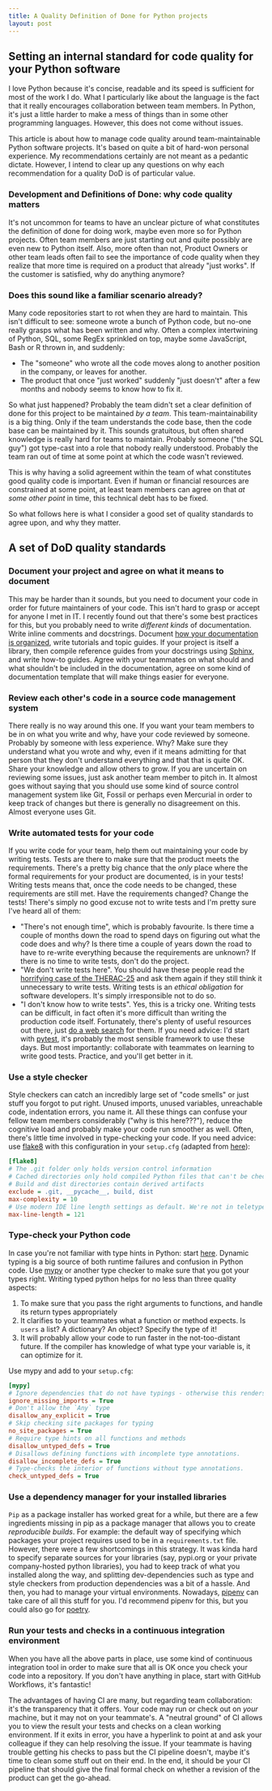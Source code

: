 ```yaml
---
title: A Quality Definition of Done for Python projects
layout: post
---
```


## Setting an internal standard for code quality for your Python software

I love Python because it's concise, readable and its speed is sufficient for most of the work I do. What I particularly
like about the language is the fact that it really encourages collaboration between team members. In Python, it's just a
little harder to make a mess of things than in some other programming languages. However, this does not come without 
issues.

This article is about how to manage code quality around team-maintainable Python software projects. It's based on quite
a bit of hard-won personal experience. My recommendations certainly are not meant as a pedantic dictate. However, I
intend to clear up any questions on why each recommendation for a quality DoD is of particular value.

### Development and Definitions of Done: why code quality matters
It's not uncommon for teams to have an unclear picture of what constitutes the definition of done for doing work, maybe
even more so for Python projects. Often team members are just starting out and quite possibly are even new to Python 
itself. Also, more often than not, Product Owners or other team leads often fail to see the importance of code quality
when they realize that more time is required on a product that already "just works". If the customer is satisfied, why
do anything anymore?

### Does this sound like a familiar scenario already? 
Many code repositories start to rot when they are hard to maintain. This isn't difficult to see: someone wrote
a bunch of Python code, but no-one really grasps what has been written and why. Often a complex intertwining of Python, 
SQL, some RegEx sprinkled on top, maybe some JavaScript, Bash or R thrown in, and suddenly:
- The "someone" who wrote all the code moves along to another position in the company, or leaves for another.
- The product that once "just worked" suddenly "just doesn't" after a few months and nobody seems to know how to fix it.

So what just happened? Probably the team didn't set a clear definition of done for this project to be maintained _by a
team_. This team-maintainability is a big thing. Only if the team understands the code base, then the code base can be
maintained by it. This sounds gratuitous, but often shared knowledge is really hard for teams to maintain. Probably
someone ("the SQL guy") got type-cast into a role that nobody really understood. Probably the team ran out of time at
some point at which the code wasn't reviewed. 

This is why having a solid agreement within the team of what constitutes good quality code is important. Even if human
or financial resources are constrained at some point, at least team members can agree on that _at some other point_ in
time, this technical debt has to be fixed.

So what follows here is what I consider a good set of quality standards to agree upon, and why they matter.

## A set of DoD quality standards

### Document your project and agree on what it means to document
This may be harder than it sounds, but you need to document your code in order for future maintainers of your code. This
isn't hard to grasp or accept for anyone I met in IT. I recently found out that there's some best practices for this,
but you probably need to write _different kinds_ of documentation. Write inline comments and docstrings. Document
[how your documentation is organized](https://www.youtube.com/watch?v=bQSR1UpUdFQ), write tutorials and topic guides. If
your project is itself a library, then compile reference guides from your docstrings using
[Sphinx](https://www.sphinx-doc.org/en/master/), and write how-to guides. Agree with your teammates on what should and
what shouldn't be included in the documentation, agree on some kind of documentation template that will make things
easier for everyone.

### Review each other's code in a source code management system

There really is no way around this one. If you want your team members to be in on what you write and why, have your code
reviewed by someone. Probably by someone with less experience. Why? Make sure they understand what you wrote and why,
even if it means admitting for that person that they don't understand everything and that that is quite OK. Share your
knowledge and allow others to grow. If you are uncertain on reviewing some issues, just ask another team member to pitch
in. It almost goes without saying that you should use some kind of source control management system
like Git, Fossil or perhaps even Mercurial in order to keep track of changes but there is generally no disagreement on
this. Almost everyone uses Git.

### Write automated tests for your code

If you write code for your team, help them out maintaining your code by writing tests. Tests are there to make sure that
the product meets the requirements. There's a pretty big chance that the _only_ place where the formal requirements for
your product are documented, is in your tests! Writing tests means that, once the code needs to be changed, these
requirements are still met. Have the requirements changed? Change the tests! There's simply no good excuse not to write
tests and I'm pretty sure I've heard all of them:

- "There's not enough time", which is probably favourite. Is there time a couple of months down the road to spend days
  on figuring out what the code does and why? Is there time a couple of years down the road to have to re-write 
  everything because the requirements are unknown? If there is no time to write tests, don't do the project.
- "We don't write tests here". You should have these people read the 
  [horrifying case of the THERAC-25](https://en.wikipedia.org/wiki/Therac-25) and ask them again if they still think it
  unnecessary to write tests. Writing tests is an _ethical obligation_ for software developers. It's simply 
  irresponsible not to do so.
- "I don't know how to write tests". Yes, this is a tricky one. Writing tests can be difficult, in fact often it's more
  difficult than writing the production code itself. Fortunately, there's plenty of useful resources out there, just 
  [do a web search](https://duckduckgo.com/?q=writing+tests+in+python) for them. If you need advice: I'd start with 
  [pytest](https://pytest.org/), it's probably the most sensible framework to use these days. But most importantly:
  collaborate with teammates on learning to write good tests. Practice, and you'll get better in it.

### Use a style checker

Style checkers can catch an incredibly large set of "code smells" or just stuff you forgot to put right. Unused imports,
unused variables, unreachable code, indentation errors, you name it. All these things can confuse your fellow team
members considerably ("why is this here???"), reduce the cognitive load and probably make your code run smoother as
well. Often, there's little time involved in type-checking your code. If you need advice: use
[flake8](https://flake8.pycqa.org/en/latest/) with this configuration in your `setup.cfg` (adapted from 
[here](https://flake8.pycqa.org/en/latest/user/configuration.html)):
```ini
[flake8]
# The .git folder only holds version control information
# Cached directories only hold compiled Python files that can't be checked
# Build and dist directories contain derived artifacts
exclude = .git, __pycache__, build, dist
max-complexity = 10
# Use modern IDE line length settings as default. We're not in teletype-age anymore
max-line-length = 121

```

### Type-check your Python code
In case you're not familiar with type hints in Python: start [here](https://realpython.com/lessons/type-hinting/). 
Dynamic typing is a big source of both runtime failures and confusion in Python code. Use
[mypy](https://mypy.readthedocs.io) or another type checker to make sure that you got your types right. Writing typed
python helps for no less than three quality aspects:

1. To make sure that you pass the right arguments to functions, and handle its return types appropriately
1. It clarifies to your teammates what a function or method expects. Is `users` a list? A dictionary? An object? Specify
   the type of it!
1. It will probably allow your code to run faster in the not-too-distant future. If the compiler has knowledge of what
   type your variable is, it can optimize for it.
   
Use mypy and add to your `setup.cfg`:
```ini
[mypy]
# Ignore dependencies that do not have typings - otherwise this renders many libraries useless
ignore_missing_imports = True
# Don't allow the `Any` type
disallow_any_explicit = True
# Skip checking site packages for typing
no_site_packages = True
# Require type hints on all functions and methods
disallow_untyped_defs = True
# Disallows defining functions with incomplete type annotations.
disallow_incomplete_defs = True
# Type-checks the interior of functions without type annotations.
check_untyped_defs = True
```

### Use a dependency manager for your installed libraries

`Pip` as a package installer has worked great for a while, but there are a few ingredients missing in pip as a package
manager that allows you to create _reproducible builds_. For example: the default way of specifying which packages your
project requires used to be in a `requirements.txt` file. However, there were a few shortcomings in this strategy. It
was kinda hard to specify separate sources for your libraries (say, pypi.org or your private company-hosted python
libraries), you had to keep track of what you installed along the way, and splitting dev-dependencies such as type and
style checkers from production dependencies was a bit of a hassle. And then, you had to manage your virtual
environments. Nowadays, [pipenv](https://pipenv.pypa.io/en/latest/) can take care of all this stuff for you. I'd
recommend pipenv for this, but you could also go for [poetry](https://python-poetry.org/).

### Run your tests and checks in a continuous integration environment
When you have all the above parts in place, use some kind of continuous integration tool in order to make sure that all
is OK once you check your code into a repository. If you don't have anything in place, start with GitHub Workflows, it's
fantastic!

The advantages of having CI are many, but regarding team collaboration: it's the transparency that it offers. Your code
may run or check out on _your_ machine, but it may not on your teammate's. A "neutral ground" of CI allows you to view
the result your tests and checks on a clean working environment. If it exits in error, you have a hyperlink to point at
and ask your colleague if they can help resolving the issue. If your teammate is having trouble getting his checks to
pass but the CI pipeline doesn't, maybe it's time to clean some stuff out on their end. In the end, it should be your CI
pipeline that should give the final formal check on whether a revision of the product can get the go-ahead.  

